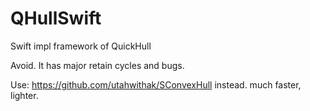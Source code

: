 # QHullSwift
Swift impl framework of QuickHull

Avoid. It has major retain cycles and bugs. 

Use:
https://github.com/utahwithak/SConvexHull
instead. much faster, lighter.
